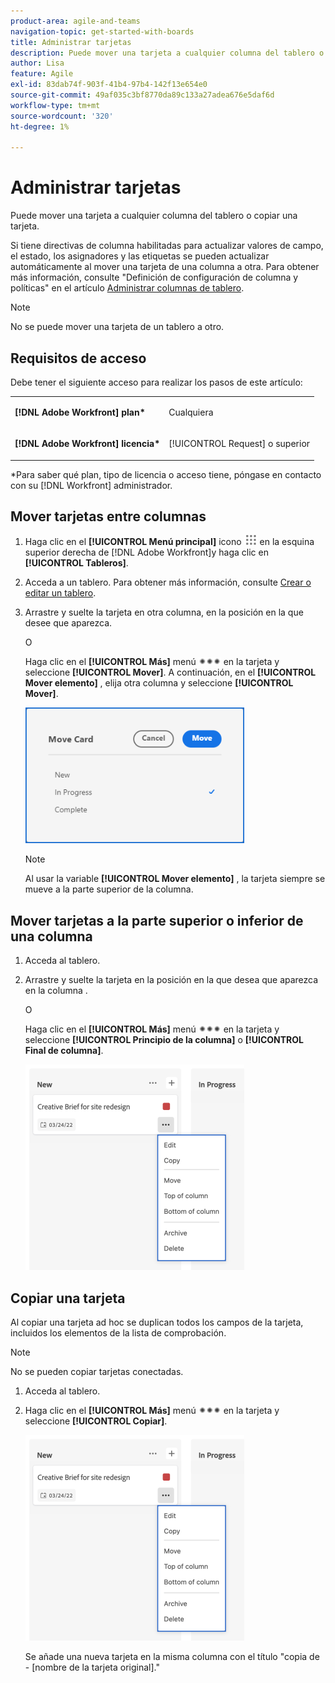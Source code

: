 ```yaml
---
product-area: agile-and-teams
navigation-topic: get-started-with-boards
title: Administrar tarjetas
description: Puede mover una tarjeta a cualquier columna del tablero o copiar una tarjeta.
author: Lisa
feature: Agile
exl-id: 83dab74f-903f-41b4-97b4-142f13e654e0
source-git-commit: 49af035c3bf8770da89c133a27adea676e5daf6d
workflow-type: tm+mt
source-wordcount: '320'
ht-degree: 1%

---
```


# Administrar tarjetas

Puede mover una tarjeta a cualquier columna del tablero o copiar una tarjeta.

Si tiene directivas de columna habilitadas para actualizar valores de campo, el estado, los asignadores y las etiquetas se pueden actualizar automáticamente al mover una tarjeta de una columna a otra. Para obtener más información, consulte &quot;Definición de configuración de columna y políticas&quot; en el artículo [Administrar columnas de tablero](/help/quicksilver/agile/get-started-with-boards/manage-board-columns.md).

>[!NOTE]
>
>No se puede mover una tarjeta de un tablero a otro.

## Requisitos de acceso

Debe tener el siguiente acceso para realizar los pasos de este artículo:

<table style="table-layout:auto"> 
 <col> 
 </col> 
 <col> 
 </col> 
 <tbody> 
  <tr> 
   <td role="rowheader"><strong>[!DNL Adobe Workfront] plan*</strong></td> 
   <td> <p>Cualquiera</p> </td> 
  </tr> 
  <tr> 
   <td role="rowheader"><strong>[!DNL Adobe Workfront] licencia*</strong></td> 
   <td> <p>[!UICONTROL Request] o superior</p> </td> 
  </tr> 
 </tbody> 
</table>

&#42;Para saber qué plan, tipo de licencia o acceso tiene, póngase en contacto con su [!DNL Workfront] administrador.

## Mover tarjetas entre columnas

1. Haga clic en el **[!UICONTROL Menú principal]** icono ![](assets/main-menu-icon.png) en la esquina superior derecha de [!DNL Adobe Workfront]y haga clic en **[!UICONTROL Tableros]**.
1. Acceda a un tablero. Para obtener más información, consulte [Crear o editar un tablero](../../agile/get-started-with-boards/create-edit-board.md).
1. Arrastre y suelte la tarjeta en otra columna, en la posición en la que desee que aparezca.

   O

   Haga clic en el **[!UICONTROL Más]** menú ![Más menú](assets/more-icon-spectrum.png) en la tarjeta y seleccione **[!UICONTROL Mover]**. A continuación, en el **[!UICONTROL Mover elemento]** , elija otra columna y seleccione **[!UICONTROL Mover]**.

   ![Mover tarjeta](assets/boards-move-card-350x217.png)

   >[!NOTE]
   >
   >Al usar la variable **[!UICONTROL Mover elemento]** , la tarjeta siempre se mueve a la parte superior de la columna.

## Mover tarjetas a la parte superior o inferior de una columna

1. Acceda al tablero.
1. Arrastre y suelte la tarjeta en la posición en la que desea que aparezca en la columna .

   O

   Haga clic en el **[!UICONTROL Más]** menú ![Más menú](assets/more-icon-spectrum.png) en la tarjeta y seleccione **[!UICONTROL Principio de la columna]** o **[!UICONTROL Final de columna]**.

   ![Más menú](assets/boards-moremenu-350x329.png)

## Copiar una tarjeta

Al copiar una tarjeta ad hoc se duplican todos los campos de la tarjeta, incluidos los elementos de la lista de comprobación.

>[!NOTE]
>
>No se pueden copiar tarjetas conectadas.

1. Acceda al tablero.
1. Haga clic en el **[!UICONTROL Más]** menú ![[!UICONTROL Más menú]](assets/more-icon-spectrum.png) en la tarjeta y seleccione **[!UICONTROL Copiar]**.

   ![Más menú](assets/boards-moremenu-350x329.png)

   Se añade una nueva tarjeta en la misma columna con el título &quot;copia de - [nombre de la tarjeta original].&quot;
